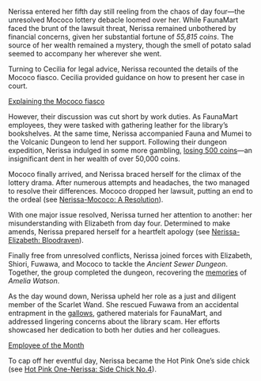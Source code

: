 <!-- title: Nerissa Ravencroft -->
<!-- status: Alive -->

Nerissa entered her fifth day still reeling from the chaos of day four—the unresolved Mococo lottery debacle loomed over her. While FaunaMart faced the brunt of the lawsuit threat, Nerissa remained unbothered by financial concerns, given her substantial fortune of _55,815 coins_. The source of her wealth remained a mystery, though the smell of potato salad seemed to accompany her wherever she went.

Turning to Cecilia for legal advice, Nerissa recounted the details of the Mococo fiasco. Cecilia provided guidance on how to present her case in court.

[Explaining the Mococo fiasco](#embed:https://www.youtube.com/live/iy0fMrzhwOY?t=1124)

However, their discussion was cut short by work duties. As FaunaMart employees, they were tasked with gathering leather for the library’s bookshelves. At the same time, Nerissa accompanied Fauna and Mumei to the Volcanic Dungeon to lend her support. Following their dungeon expedition, Nerissa indulged in some more gambling, [losing 500 coins](https://www.youtube.com/live/iy0fMrzhwOY?feature=shared&t=6495)—an insignificant dent in her wealth of over 50,000 coins.

Mococo finally arrived, and Nerissa braced herself for the climax of the lottery drama. After numerous attempts and headaches, the two managed to resolve their differences. Mococo dropped her lawsuit, putting an end to the ordeal (see [Nerissa-Mococo: A Resolution](#edge:mococo-nerissa)).

With one major issue resolved, Nerissa turned her attention to another: her misunderstanding with Elizabeth from day four. Determined to make amends, Nerissa prepared herself for a heartfelt apology (see [Nerissa-Elizabeth: Bloodraven](#edge:liz-nerissa)).

Finally free from unresolved conflicts, Nerissa joined forces with Elizabeth, Shiori, Fuwawa, and Mococo to tackle the _Ancient Sewer Dungeon_. Together, the group completed the dungeon, recovering the [memories](https://www.youtube.com/live/Lv6_Xl1u_Ss?feature=shared&t=5390) of _Amelia Watson_.

As the day wound down, Nerissa upheld her role as a just and diligent member of the Scarlet Wand. She rescued Fuwawa from an accidental entrapment in the [gallows](https://www.youtube.com/live/Lv6_Xl1u_Ss?feature=shared&t=7252), gathered materials for FaunaMart, and addressed lingering concerns about the library scam. Her efforts showcased her dedication to both her duties and her colleagues.

[Employee of the Month](#embed:https://www.youtube.com/live/Lv6_Xl1u_Ss?t=8914)

To cap off her eventful day, Nerissa became the Hot Pink One’s side chick (see [Hot Pink One-Nerissa: Side Chick No.4](#edge:irys-nerissa)).